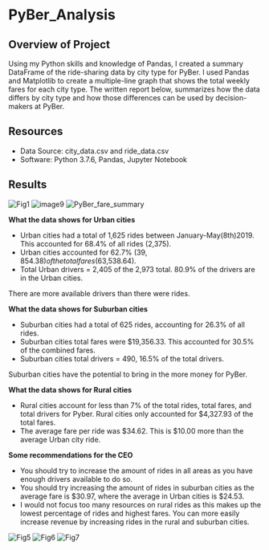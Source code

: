 # PyBer_Analysis

## Overview of Project
Using my Python skills and knowledge of Pandas, I created a summary DataFrame of the ride-sharing data by city type for PyBer. 
I used Pandas and Matplotlib to create a multiple-line graph that shows the total weekly fares for each city type. 
The written report below, summarizes how the data differs by city type and how those differences can be used by decision-makers at PyBer.

## Resources
- Data Source: city_data.csv and ride_data.csv
- Software: Python 3.7.6, Pandas, Jupyter Notebook

## Results
![Fig1](https://user-images.githubusercontent.com/99093289/159178884-7380a51b-c7ab-4818-9ce3-90da44d72726.png)
![image9](https://user-images.githubusercontent.com/99093289/159178894-5184868e-d3fd-4987-922f-166529df9ba9.PNG)
![PyBer_fare_summary](https://user-images.githubusercontent.com/99093289/159178897-6531c1cf-cd7e-448b-9621-b49f2a311348.png)

**What the data shows for Urban cities**
- Urban  cities had a total of 1,625 rides between January-May(8th)2019. This accounted for 68.4% of all rides (2,375). 
- Urban cities accounted for 62.7% ($39,854.38) of the total fares ($63,538.64).  
- Total Urban drivers = 2,405 of the 2,973 total. 80.9% of the drivers are in the Urban cities. 

There are more available drivers than there were rides. 

**What the data shows for Suburban cities**
- Suburban cities had a total of 625 rides, accounting for 26.3% of all rides.
- Suburban cities total fares were $19,356.33. This accounted for 30.5% of the combined fares. 
- Suburban cities total drivers = 490, 16.5% of the total drivers.

Suburban cities have the potential to bring in the more money for PyBer.

**What the data shows for Rural cities**
- Rural cities account for less than 7% of the total rides, total fares, and total drivers for Pyber. Rural cities only accounted for $4,327.93 of the total fares.  
- The average fare per ride was $34.62. This is $10.00 more than the average Urban city ride.

**Some recommendations for the CEO**
- You should try to increase the amount of rides in all areas as you have enough drivers available to do so. 
- You should try increasing the amount of rides in suburban cities as the average fare is $30.97, where the average in Urban cities is $24.53.
- I would not focus too many resources on rural rides as this makes up the lowest percentage of rides and highest fares. You can more easily increase revenue by increasing rides in the rural and suburban cities.

![Fig5](https://user-images.githubusercontent.com/99093289/159179916-b52e8314-30ba-4ab5-b36d-c1309999b5bf.png)
![Fig6](https://user-images.githubusercontent.com/99093289/159179920-fa391845-109b-499b-acc6-aa3d19adc101.png)
![Fig7](https://user-images.githubusercontent.com/99093289/159179929-0b5577aa-e4f8-4eee-9d49-d7b12c137be9.png)


